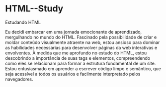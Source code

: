 # HTML--Study

Estudando HTML 

Eu decidi embarcar em uma jornada emocionante de aprendizado, mergulhando no mundo do HTML. Fascinado pela possibilidade de criar e moldar conteúdo visualmente atraente na web, estou ansioso para dominar as habilidades necessárias para desenvolver páginas da web interativas e envolventes. À medida que me aprofundo no estudo do HTML, estou descobrindo a importância de suas tags e elementos, compreendendo como eles se relacionam para formar a estrutura fundamental de um site. Estou entusiasmado em aprender a escrever código limpo e semântico, que seja acessível a todos os usuários e facilmente interpretado pelos navegadores.


